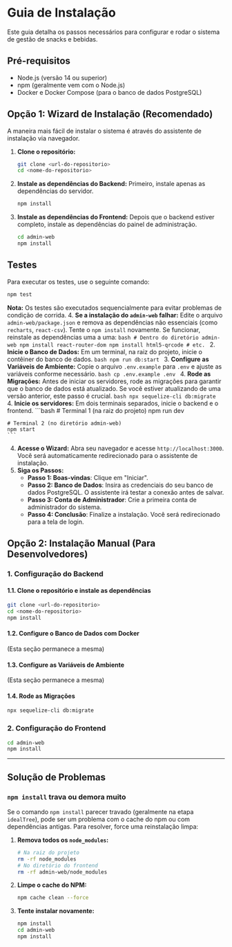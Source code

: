 # Guia de Instalação

Este guia detalha os passos necessários para configurar e rodar o sistema de gestão de snacks e bebidas.

## Pré-requisitos

- Node.js (versão 14 ou superior)
- npm (geralmente vem com o Node.js)
- Docker e Docker Compose (para o banco de dados PostgreSQL)

## Opção 1: Wizard de Instalação (Recomendado)

A maneira mais fácil de instalar o sistema é através do assistente de instalação via navegador.

1.  **Clone o repositório:**
    ```bash
    git clone <url-do-repositorio>
    cd <nome-do-repositorio>
    ```
2.  **Instale as dependências do Backend:**
    Primeiro, instale apenas as dependências do servidor.
    ```bash
    npm install
    ```
3.  **Instale as dependências do Frontend:**
    Depois que o backend estiver completo, instale as dependências do painel de administração.
    ```bash
    cd admin-web
    npm install
    ```

## Testes

Para executar os testes, use o seguinte comando:

```bash
npm test
```

**Nota:** Os testes são executados sequencialmente para evitar problemas de condição de corrida.
4.  **Se a instalação do `admin-web` falhar:**
    Edite o arquivo `admin-web/package.json` e remova as dependências não essenciais (como `recharts`, `react-csv`). Tente o `npm install` novamente. Se funcionar, reinstale as dependências uma a uma:
    ```bash
    # Dentro do diretório admin-web
    npm install react-router-dom
    npm install html5-qrcode
    # etc.
    ```
2.  **Inicie o Banco de Dados:**
    Em um terminal, na raiz do projeto, inicie o contêiner do banco de dados.
    ```bash
    npm run db:start
    ```
3.  **Configure as Variáveis de Ambiente:**
    Copie o arquivo `.env.example` para `.env` e ajuste as variáveis conforme necessário.
    ```bash
    cp .env.example .env
    ```
4.  **Rode as Migrações:**
    Antes de iniciar os servidores, rode as migrações para garantir que o banco de dados está atualizado. Se você estiver atualizando de uma versão anterior, este passo é crucial.
    ```bash
    npx sequelize-cli db:migrate
    ```
4.  **Inicie os servidores:**
    Em dois terminais separados, inicie o backend e o frontend.
    ```bash
    # Terminal 1 (na raiz do projeto)
    npm run dev

    # Terminal 2 (no diretório admin-web)
    npm start
    ```
4.  **Acesse o Wizard:**
    Abra seu navegador e acesse `http://localhost:3000`. Você será automaticamente redirecionado para o assistente de instalação.
4.  **Siga os Passos:**
    - **Passo 1: Boas-vindas**: Clique em "Iniciar".
    - **Passo 2: Banco de Dados**: Insira as credenciais do seu banco de dados PostgreSQL. O assistente irá testar a conexão antes de salvar.
    - **Passo 3: Conta de Administrador**: Crie a primeira conta de administrador do sistema.
    - **Passo 4: Conclusão**: Finalize a instalação. Você será redirecionado para a tela de login.

## Opção 2: Instalação Manual (Para Desenvolvedores)

### 1. Configuração do Backend

#### 1.1. Clone o repositório e instale as dependências
```bash
git clone <url-do-repositorio>
cd <nome-do-repositorio>
npm install
```

#### 1.2. Configure o Banco de Dados com Docker
(Esta seção permanece a mesma)

#### 1.3. Configure as Variáveis de Ambiente
(Esta seção permanece a mesma)

#### 1.4. Rode as Migrações
```bash
npx sequelize-cli db:migrate
```

### 2. Configuração do Frontend
```bash
cd admin-web
npm install
```

---

## Solução de Problemas

### `npm install` trava ou demora muito

Se o comando `npm install` parecer travado (geralmente na etapa `idealTree`), pode ser um problema com o cache do npm ou com dependências antigas. Para resolver, force uma reinstalação limpa:

1.  **Remova todos os `node_modules`:**
    ```bash
    # Na raiz do projeto
    rm -rf node_modules
    # No diretório do frontend
    rm -rf admin-web/node_modules
    ```

2.  **Limpe o cache do NPM:**
    ```bash
    npm cache clean --force
    ```

3.  **Tente instalar novamente:**
    ```bash
    npm install
    cd admin-web
    npm install
    ```
